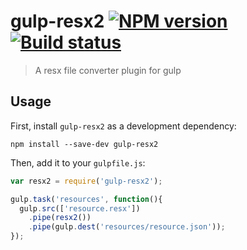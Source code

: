 # gulp-resx2 [![NPM version][npm-image]][npm-url] [![Build status][travis-image]][travis-url]
> A resx file converter plugin for gulp

## Usage

First, install `gulp-resx2` as a development dependency:

```shell
npm install --save-dev gulp-resx2
```

Then, add it to your `gulpfile.js`:

```javascript
var resx2 = require('gulp-resx2');

gulp.task('resources', function(){
  gulp.src(['resource.resx'])
    .pipe(resx2())
    .pipe(gulp.dest('resources/resource.json'));
});
```
[travis-url]: http://travis-ci.org/PaGury/gulp-resx2
[travis-image]: https://secure.travis-ci.org/PaGury/gulp-resx2.svg?branch=master
[npm-url]: https://npmjs.org/package/gulp-resx2
[npm-image]: https://badge.fury.io/js/gulp-resx2.svg
